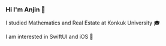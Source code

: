 ### Hi I'm Anjin 👋

I studied Mathematics and Real Estate at Konkuk University 🎓

I am interested in SwiftUI and iOS 🍎

<!--


### :computer: Tech
iOS

![Xcode](https://img.shields.io/badge/Xcode-007ACC?style=flat-square&logo=Xcode&logoColor=white)
![Swift](https://img.shields.io/badge/Swift-F54A2A?style=flat-square&logo=swift&logoColor=white)
![SwiftUI](https://img.shields.io/badge/SwiftUI-FF7F50?style=flat-square&logo=swift&logoColor=white)
![AlamoFire](https://img.shields.io/badge/Alamofire-DB5C3F?style=flat-square&logo=swift&logoColor=white)
![KeychainSwift](https://img.shields.io/badge/KeychainSwift-5F5EFF?style=flat-square&logo=swift&logoColor=white) 
![HealthKit](https://img.shields.io/badge/HealthKit-86D8D9?style=flat-square&logo=swift&logoColor=white)

Co-working Tool

![Notion](https://img.shields.io/badge/Notion-%23000000.svg?style=flat-square&logo=notion&logoColor=white)
![Jira](https://img.shields.io/badge/Jira-%230A0FFF.svg?style=flat-square&logo=jira&logoColor=white)
![Postman](https://img.shields.io/badge/Postman-FF6C37?style=flat-square&logo=postman&logoColor=white)
![Slack](https://img.shields.io/badge/Slack-4A154B?style=flat-square&logo=slack&logoColor=white)



**anjiniii/anjiniii** is a ✨ _special_ ✨ repository because its `README.md` (this file) appears on your GitHub profile.

Here are some ideas to get you started:

- 🔭 I’m currently working on ...
- 🌱 I’m currently learning ...
- 👯 I’m looking to collaborate on ...
- 🤔 I’m looking for help with ...
- 💬 Ask me about ...
- 📫 How to reach me: ...
- 😄 Pronouns: ...
- ⚡ Fun fact: ...
-->
